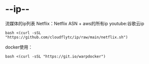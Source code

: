 # --ip--
流媒体的ip列表
Netflix：Netflix ASN + aws的所有ip
youtube:谷歌云ip
```
bash <(curl -sSL "https://github.com/cloudflytc/ip/raw/main/netflix.sh")
```

docker使用：
```
bash <(curl -sSL "https://git.io/warpdocker")
```

